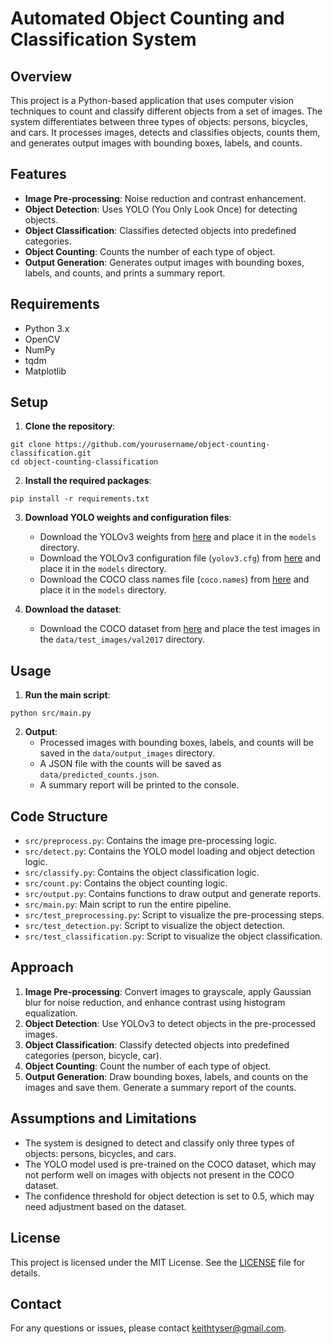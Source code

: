 # Automated Object Counting and Classification System

## Overview
This project is a Python-based application that uses computer vision techniques to count and classify different objects from a set of images. The system differentiates between three types of objects: persons, bicycles, and cars. It processes images, detects and classifies objects, counts them, and generates output images with bounding boxes, labels, and counts.

## Features
- **Image Pre-processing**: Noise reduction and contrast enhancement.
- **Object Detection**: Uses YOLO (You Only Look Once) for detecting objects.
- **Object Classification**: Classifies detected objects into predefined categories.
- **Object Counting**: Counts the number of each type of object.
- **Output Generation**: Generates output images with bounding boxes, labels, and counts, and prints a summary report.

## Requirements
- Python 3.x
- OpenCV
- NumPy
- tqdm
- Matplotlib

## Setup
1. **Clone the repository**:
```
git clone https://github.com/yourusername/object-counting-classification.git
cd object-counting-classification
```

2. **Install the required packages**:
```
pip install -r requirements.txt
```

3. **Download YOLO weights and configuration files**:
    - Download the YOLOv3 weights from [here](https://pjreddie.com/media/files/yolov3.weights) and place it in the `models` directory.
    - Download the YOLOv3 configuration file (`yolov3.cfg`) from [here](https://github.com/pjreddie/darknet/blob/master/cfg/yolov3.cfg) and place it in the `models` directory.
    - Download the COCO class names file (`coco.names`) from [here](https://github.com/pjreddie/darknet/blob/master/data/coco.names) and place it in the `models` directory.

4. **Download the dataset**:
    - Download the COCO dataset from [here](https://cocodataset.org/#download) and place the test images in the `data/test_images/val2017` directory.

## Usage
1. **Run the main script**:
```
python src/main.py
```


2. **Output**:
    - Processed images with bounding boxes, labels, and counts will be saved in the `data/output_images` directory.
    - A JSON file with the counts will be saved as `data/predicted_counts.json`.
    - A summary report will be printed to the console.

## Code Structure
- `src/preprocess.py`: Contains the image pre-processing logic.
- `src/detect.py`: Contains the YOLO model loading and object detection logic.
- `src/classify.py`: Contains the object classification logic.
- `src/count.py`: Contains the object counting logic.
- `src/output.py`: Contains functions to draw output and generate reports.
- `src/main.py`: Main script to run the entire pipeline.
- `src/test_preprocessing.py`: Script to visualize the pre-processing steps.
- `src/test_detection.py`: Script to visualize the object detection.
- `src/test_classification.py`: Script to visualize the object classification.

## Approach
1. **Image Pre-processing**: Convert images to grayscale, apply Gaussian blur for noise reduction, and enhance contrast using histogram equalization.
2. **Object Detection**: Use YOLOv3 to detect objects in the pre-processed images.
3. **Object Classification**: Classify detected objects into predefined categories (person, bicycle, car).
4. **Object Counting**: Count the number of each type of object.
5. **Output Generation**: Draw bounding boxes, labels, and counts on the images and save them. Generate a summary report of the counts.

## Assumptions and Limitations
- The system is designed to detect and classify only three types of objects: persons, bicycles, and cars.
- The YOLO model used is pre-trained on the COCO dataset, which may not perform well on images with objects not present in the COCO dataset.
- The confidence threshold for object detection is set to 0.5, which may need adjustment based on the dataset.

## License
This project is licensed under the MIT License. See the [LICENSE](LICENSE) file for details.

## Contact
For any questions or issues, please contact [keithtyser@gmail.com](mailto:keithtyser@gmail.com).